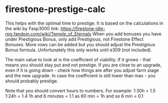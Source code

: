 # firestone-prestige-calc
This helps with the optimal time to prestige. It is based on the calculations in the wiki by Fasp3000 link: https://firestone-idle-rpg.fandom.com/wiki/Temple_of_Eternals
When you add bonuses you have under Prestigious Bonus, only add Prestigious, not Firestone Effect Bonuses.
More rows can be added but you should adjust the Prestigious Bonus formula.
Unfortunately this only works until e309 (not included).

The main value to look at is the coefficient of viability. 
If it grows - that means you should stay put and not prestige.
If you are close to an upgrade, even if it is going down - check how things are after you adjust farm stage and the new upgrade.
In case the coefficient is still lower than max - you should probably prestige.

Note that you should convert hours to numbers. For example:
1:30h = 1.5
1:24h = 1.4
1h and 6 minutes = 1.1 as 60 min = 1h and so 6 min = 0.1
